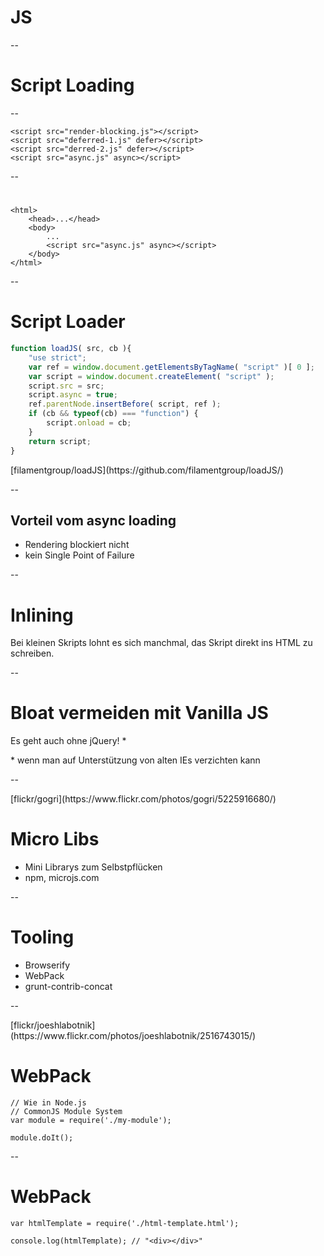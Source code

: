 # JS

--

# Script Loading

--

<pre><code class="lang-html">&lt;script src="render-blocking.js">&lt;/script>
&lt;script src="deferred-1.js" defer>&lt;/script>
&lt;script src="derred-2.js" defer>&lt;/script>
&lt;script src="async.js" async>&lt;/script>
</code></pre>

--

# 

<pre><code class="lang-html">&#x3C;html&#x3E;
    &#x3C;head&#x3E;...&#x3C;/head&#x3E;
    &#x3C;body&#x3E;
        ...
        &#x3C;script src=&#x22;async.js&#x22; async&#x3E;&#x3C;/script&#x3E;
    &#x3C;/body&#x3E;
&#x3C;/html&#x3E;</code></pre>

--

# Script Loader

```JavaScript
function loadJS( src, cb ){
    "use strict";
    var ref = window.document.getElementsByTagName( "script" )[ 0 ];
    var script = window.document.createElement( "script" );
    script.src = src;
    script.async = true;
    ref.parentNode.insertBefore( script, ref );
    if (cb && typeof(cb) === "function") {
        script.onload = cb;
    }
    return script;
}
```

<div class="attribution">[filamentgroup/loadJS](https://github.com/filamentgroup/loadJS/)</div>

--

## Vorteil vom async loading
- Rendering blockiert nicht
- kein Single Point of Failure

--

# Inlining

Bei kleinen Skripts lohnt es sich manchmal, das Skript direkt ins HTML zu schreiben.

--

# Bloat vermeiden mit Vanilla JS

Es geht auch ohne jQuery! *

\* wenn man auf Unterstützung von alten IEs verzichten kann

--

<!-- .slide: data-background="assets/5225916680_6d2322ce44_o.jpg" -->
<div class="attribution">[flickr/gogri](https://www.flickr.com/photos/gogri/5225916680/)</div>

# Micro Libs

- Mini Librarys zum Selbstpflücken
- npm, microjs.com


--

# Tooling

- Browserify
- WebPack
- grunt-contrib-concat

--

<!-- .slide: data-background="assets/2516743015_5cdcb80d59_o.jpg" -->
<div class="attribution">[flickr/joeshlabotnik](https://www.flickr.com/photos/joeshlabotnik/2516743015/)</div>

# WebPack

```
// Wie in Node.js
// CommonJS Module System
var module = require('./my-module');

module.doIt();

```

--

# WebPack

```
var htmlTemplate = require('./html-template.html');

console.log(htmlTemplate); // "<div></div>"
```